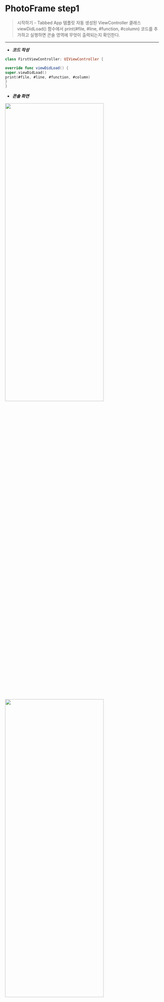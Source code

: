 # PhotoFrame step1

>  시작하기 - Tabbed App 템플릿
자동 생성된 ViewController 클래스 viewDidLoad() 함수에서 print(#file, #line, #function, #column) 코드를 추가하고 실행하면 콘솔 영역에 무엇이 출력되는지 확인한다.

---

- ***코드 작성***
```swift
class FirstViewController: UIViewController {

override func viewDidLoad() {
super.viewDidLoad()
print(#file, #line, #function, #column)
}
}
```

- ***콘솔 화면***
<img src="/img/FirstConsole.png" width="80%" height="50%">
<img src="/img/SecondConsole.png" width="80%" height="50%">


- ***실행 화면***

<img src="/img/FirstViewScreen.png" width="30%" height="40%">   <img src="/img/SecondViewScreen.png" width="30%" height="40%">


###  # 애플 UIKit View Management 클래스 중에서 UITabBarController 와 UITabBar에 대해 학습한다.

1. ***UITabBarController***
: 탭바를 누를 때 어떤 화면을 보여줄지 결정 하는 Controller

Main.storyboard를 클릭하면 다음과 같은 화면이 뜬다.

<img src="/img/TabBarController.png" width="50%" height="50%" float="right">

탭바 버튼 선택에 FirstView를 보여줄지, SecondView를 보여줄지를 Controller에서 뻗어나가는 화살표로 이미지화 시켜서 보여주고 있다.
Main.storyboard 오른쪽 마우스클릭 후 Open As > Source Code를 클릭하면 소스코드로도 볼 수 있는데,

```swift
<tabBarController id="49e-Tb-3d3" sceneMemberID="viewController">
<tabBar key="tabBar" contentMode="scaleToFill" id="W28-zg-YXA">
<rect key="frame" x="0.0" y="975" width="768" height="49"/>
<autoresizingMask key="autoresizingMask" widthSizable="YES" flexibleMinY="YES"/>
<color key="backgroundColor" red="0.0" green="0.0" blue="0.0" alpha="0.0" colorSpace="custom" customColorSpace="sRGB"/>
</tabBar>
<connections>
<segue destination="9pv-A4-QxB" kind="relationship" relationship="viewControllers" id="u7Y-xg-7CH"/>
<segue destination="8rJ-Kc-sve" kind="relationship" relationship="viewControllers" id="lzU-1b-eKA"/>
</connections>
</tabBarController>
```

firstView의 ID는 `9pv-A4-QxB`로, SecondView의 ID는  `8rJ-Kc-sve`로 각각 버튼을 누르면 연결할 수 있도록 설정되었다.


2. ***UITabBar***
: 탭 바에 하나 이상의 버튼을 표시하는 Controller

```swift
<tabBar key="tabBar" contentMode="scaleToFill" id="W28-zg-YXA">
<rect key="frame" x="0.0" y="975" width="768" height="49"/>
<autoresizingMask key="autoresizingMask" widthSizable="YES" flexibleMinY="YES"/>
<color key="backgroundColor" red="0.0" green="0.0" blue="0.0" alpha="0.0" colorSpace="custom" customColorSpace="sRGB"/>
</tabBar>
```
Background, Shadow, Selection, Image Tint, Style, Bar Tint, Item Positioning를 설정할 수 있다.

---



# PhotoFrame step2

>  IBOutlet
First Scene에 만들어져 있는 레이블을 IBOutlet으로 연결하고 속성을 바꿔본다.

---

- ***코드 작성***
```swift
@IBOutlet weak var firstLabel: UILabel!
@IBOutlet weak var firstDescription: UILabel!
override func viewDidLoad() {
super.viewDidLoad()
self.firstLabel.text = "Elly의 사진액자"
self.firstDescription.text = "글자색, 배경색, 투명도, 글자 크기를 바꿔본 Description"
self.firstDescription.textColor = UIColor.white
self.firstDescription.backgroundColor = UIColor.blue.withAlphaComponent(0.5)
self.firstDescription.font = UIFont.boldSystemFont(ofSize: 15)

print(#file, #line, #function, #column)
}
```


- ***실행 화면***

<img src="/img/IBOutlet.png" width="30%" height="30%">

---


# PhotoFrame step3

>  IBAction
First Scene에 버튼(UIButton)을 추가하고 IBAction으로 연결한다.

---

- ***학습꺼리***
### # 버튼에 IBAction을 추가할 때 이벤트(Event) 종류에는 어떤 것들이 있는지 학습한다.

<img src="/img/IBAction_event.png" width="30%" height="30%">

```
- Did End On Exit: 키보드의 Return 키 눌렀을 때
- Editing Changed: 내용이 변경되었을 때
- Editing Did Begin: 포커스가 들어왔을 때
- Editing Did End: 포커스가 나갔을 때
- Primary Action Triggered
- Touch Cancel: 다른 터치 이벤트를 취소
- Touch Down: 버튼을 한 번 누를 때 이벤트
- Touch Down Repeat: 버튼을 두 번 이상 누를 때 이벤트
- Touch Drag Enter: 손가락이 컨트롤의 경계로 드래그
- Touch Drag Exit: 컨트롤 내에서 손가락이 경계 밖으로 드래그
- Touch Drag Inside: 컨트롤의 범위 내에서 손가락을 드래그
- Touch Drag Outside: 손가락이 컨트롤의 바깥 쪽에서 드래그
- Touch Up inside: 손가락이 컨트롤의 경계 안에 있을 때 손가락을 떼면 동작
- Touch Up Outside: 손가락이 컨트롤의 경계 밖에 있을 때 손가락을 떼면 동작
- Value Changed: 터치를 드래그하거나 다른 방법으로 조작하여 일련의 다른 값을 방출
```
[참고]

https://developer.apple.com/documentation/uikit/uicontrolevents
http://susemi99.tistory.com/984

### # 버튼에 액션을 여러개 추가할 수 있을까?
: 여러개 추가할 수는 있으나 제일 마지막 IBAction이 실행된다.
```swift
@IBAction func nextButtonTouched(_ sender: Any) {
self.firstLabel.textColor = UIColor.blue
self.firstLabel.backgroundColor = UIColor.yellow
self.firstLabel.alpha = 0.5
}

@IBAction func prevButtonTouched(_ sender: Any) {
self.firstLabel.textColor = UIColor.cyan
self.firstLabel.backgroundColor = UIColor.darkGray
self.firstLabel.alpha = 0.5
}
```

### # 버튼이 여러일 때 하나의 액션에 추가할 수 있을까?
: 하나의 액션에 여러개의 버튼을 추가할 수 있다.
만들어둔 하나의 메소드에 여러번 접근할 수 있듯, 하나의 액션도 여러개의 버튼을 추가할 수 있는 것 같다.


- ***실행 화면***

<img src="/img/IBAction_before.png" width="30%" height="30%">  <img src="/img/IBAction_after.png" width="30%" height="30%">

---



# PhotoFrame step4

> Scene과 Segue
스토리보드 구성 요소에 대해 학습하고 새로운 Scene과 Segue를 추가한다
실행하고 새로운 화면을 캡처해서 readme.md 파일에 포함한다.

---

- ***학습꺼리***
### # Segue에 액션에 있는 여러 항목들은 어떤 효과가 있는지 값을 바꿔보며 실행해서 학습한다.

<img src="/img/segue.png" width="30%" height="30%">

```
- Show: 새로운 화면을 보여줌
- Show Detail: Show와 비슷해 보이나 세부 컨텐츠를 보여줄 때 쓰이는 것 같다.
(UISplitViewController객체 내부에 포함 된 뷰 컨트롤러에만 관련된 새로운 컨텐츠를 보여줌.)
- Present Modally: 지정된 표현 및 전환 스타일을 사용하여보기 컨트롤러를 Modal로 표시해준다.
- Present As Popover: 수평적으로 일정한 환경에서는 팝업으로, 압축된 환경에서는 Modal로 표시해준다.
- Custom: 제공하는 segue 액션 외에 개발자가 원하는대로 만들 수 있음.
```


- ***실행 화면***

<img src="/img/scene1.png" width="30%" height="30%">  <img src="/img/scene2.png" width="30%" height="30%">  <img src="/img/scene3.png" width="30%" height="30%">

---



